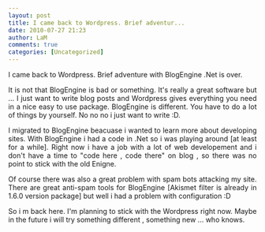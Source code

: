 ```yaml
---
layout: post
title: I came back to Wordpress. Brief adventur...
date: 2010-07-27 21:23
author: LaM
comments: true
categories: [Uncategorized]
---
```

I came back to Wordpress. Brief adventure with BlogEngine .Net is over.
<p style="text-align:justify;">It is not that BlogEngine is bad or something. It's really a great software but ... I just want to write blog posts and Wordpress gives everything you need in a nice easy to use package. BlogEngine is different. You have to do a lot of things by yourself. No no no i just want to write :D.</p>
<p style="text-align:justify;">I migrated to BlogEngine beacuase i wanted to learn more about developing sites. With BlogEngine i had a code in .Net so i was playing around [at least for a while]. Right now i have a job  with a lot of web developement and i don't have a time to "code here , code there" on blog , so there was no point to stick with the old Enigne.</p>
<p style="text-align:justify;">Of course there was also a great problem with spam bots attacking my site. There are great anti-spam tools for BlogEngine [Akismet filter is already in 1.6.0 version package] but well i had a problem with configuration :D</p>
<p style="text-align:justify;">So i m back here. I'm planning to stick with the Wordpress right now. Maybe in the future i will try something different , something new ... who knows.</p>
